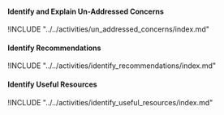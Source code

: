 
#### Identify and Explain Un-Addressed Concerns

!INCLUDE "../../activities/un_addressed_concerns/index.md"

#### Identify Recommendations

!INCLUDE "../../activities/identify_recommendations/index.md"

#### Identify Useful Resources

!INCLUDE "../../activities/identify_useful_resources/index.md"

